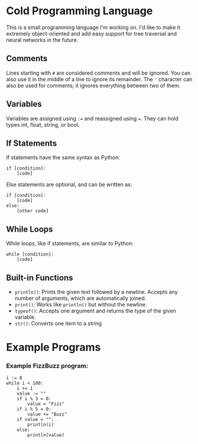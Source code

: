 # Cold Programming Language
This is a small programming language I'm working on. I'd like to make it extremely object-oriented and add easy support for tree traversal and neural networks in the future.

## Comments
Lines starting with `#` are considered comments and will be ignored. You can also use it in the middle of a line to ignore its remainder. The `'` character can also be used for comments; it ignores everything between two of them.

## Variables
Variables are assigned using `:=` and reassigned using `=`. They can hold types int, float, string, or bool.

## If Statements
If statements have the same syntax as Python:
```
if [condition]:
	[code]
```
Else statements are optional, and can be written as:
```
if [condition]:
	[code]
else:
	[other code]
```

## While Loops
While loops, like if statements, are similar to Python:
```
while [condition]:
	[code]
```
## Built-in Functions
- `println()`: Prints the given text followed by a newline. Accepts any number of arguments, which are automatically joined.
- `print()`: Works like `println()` but without the newline.
- `typeof()`: Accepts one argument and returns the type of the given variable.
- `str()`: Converts one item to a string

# Example Programs
### Example FizzBuzz program:
```
i := 0
while i < 100:
	i += 1
	value := ""
	if i % 3 = 0:
		value = "Fizz"
	if i % 5 = 0:
		value += "Buzz"
	if value = "":
		println(i)
	else:
		println(value)
```